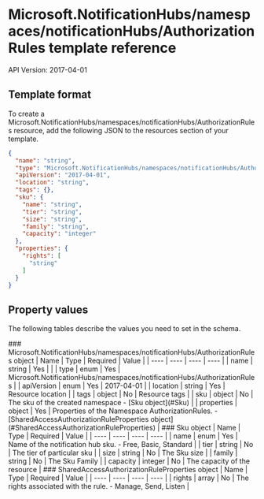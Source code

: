 # Microsoft.NotificationHubs/namespaces/notificationHubs/AuthorizationRules template reference
API Version: 2017-04-01
## Template format

To create a Microsoft.NotificationHubs/namespaces/notificationHubs/AuthorizationRules resource, add the following JSON to the resources section of your template.

```json
{
  "name": "string",
  "type": "Microsoft.NotificationHubs/namespaces/notificationHubs/AuthorizationRules",
  "apiVersion": "2017-04-01",
  "location": "string",
  "tags": {},
  "sku": {
    "name": "string",
    "tier": "string",
    "size": "string",
    "family": "string",
    "capacity": "integer"
  },
  "properties": {
    "rights": [
      "string"
    ]
  }
}
```
## Property values

The following tables describe the values you need to set in the schema.

<a id="Microsoft.NotificationHubs/namespaces/notificationHubs/AuthorizationRules" />
### Microsoft.NotificationHubs/namespaces/notificationHubs/AuthorizationRules object
|  Name | Type | Required | Value |
|  ---- | ---- | ---- | ---- |
|  name | string | Yes |  |
|  type | enum | Yes | Microsoft.NotificationHubs/namespaces/notificationHubs/AuthorizationRules |
|  apiVersion | enum | Yes | 2017-04-01 |
|  location | string | Yes | Resource location |
|  tags | object | No | Resource tags |
|  sku | object | No | The sku of the created namespace - [Sku object](#Sku) |
|  properties | object | Yes | Properties of the Namespace AuthorizationRules. - [SharedAccessAuthorizationRuleProperties object](#SharedAccessAuthorizationRuleProperties) |


<a id="Sku" />
### Sku object
|  Name | Type | Required | Value |
|  ---- | ---- | ---- | ---- |
|  name | enum | Yes | Name of the notification hub sku. - Free, Basic, Standard |
|  tier | string | No | The tier of particular sku |
|  size | string | No | The Sku size |
|  family | string | No | The Sku Family |
|  capacity | integer | No | The capacity of the resource |


<a id="SharedAccessAuthorizationRuleProperties" />
### SharedAccessAuthorizationRuleProperties object
|  Name | Type | Required | Value |
|  ---- | ---- | ---- | ---- |
|  rights | array | No | The rights associated with the rule. - Manage, Send, Listen |

